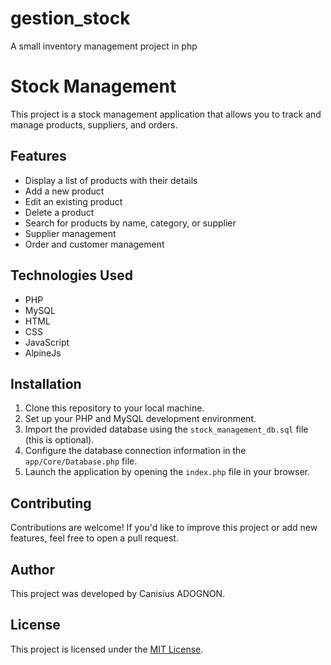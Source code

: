 # gestion_stock
A small inventory management project in php

# Stock Management

This project is a stock management application that allows you to track and manage products, suppliers, and orders.

## Features

- Display a list of products with their details
- Add a new product
- Edit an existing product
- Delete a product
- Search for products by name, category, or supplier
- Supplier management
- Order and customer management

## Technologies Used

- PHP
- MySQL
- HTML
- CSS
- JavaScript
- AlpineJs

## Installation

1. Clone this repository to your local machine.
2. Set up your PHP and MySQL development environment.
3. Import the provided database using the `stock_management_db.sql` file (this is optional).
4. Configure the database connection information in the `app/Core/Database.php` file.
5. Launch the application by opening the `index.php` file in your browser.

## Contributing

Contributions are welcome! If you'd like to improve this project or add new features, feel free to open a pull request.

## Author

This project was developed by Canisius ADOGNON.

## License

This project is licensed under the [MIT License](LICENSE).

